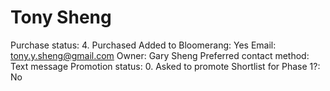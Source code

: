 # Tony Sheng

Purchase status: 4. Purchased
Added to Bloomerang: Yes
Email: tony.y.sheng@gmail.com
Owner: Gary Sheng
Preferred contact method: Text message
Promotion status: 0. Asked to promote
Shortlist for Phase 1?: No